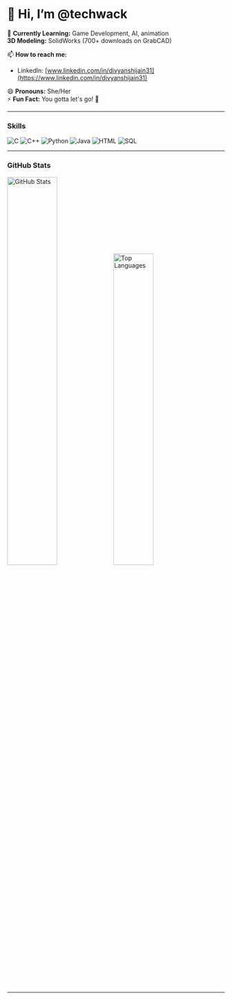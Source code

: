 # 👋 Hi, I’m @techwack

🌱 **Currently Learning:** Game Development, AI, animation  
    **3D Modeling:** SolidWorks (700+ downloads on GrabCAD)

📫 **How to reach me:**  
- LinkedIn: [www.linkedin.com/in/divyanshijain31](https://www.linkedin.com/in/divyanshijain31)  

😄 **Pronouns:** She/Her  
⚡ **Fun Fact:** You gotta let's go! 🚀

---

### **Skills**  
<div>
  <img src="https://img.shields.io/badge/-C-00599C?logo=c&logoColor=white" alt="C" />
  <img src="https://img.shields.io/badge/-C++-00599C?logo=c%2B%2B&logoColor=white" alt="C++" />
  <img src="https://img.shields.io/badge/-Python-3776AB?logo=python&logoColor=white" alt="Python" />
  <img src="https://img.shields.io/badge/-Java-007396?logo=java&logoColor=white" alt="Java" />
  <img src="https://img.shields.io/badge/-HTML-E34F26?logo=html5&logoColor=white" alt="HTML" />
  <img src="https://img.shields.io/badge/-SQL-4479A1?logo=mysql&logoColor=white" alt="SQL" />
</div>

---

### **GitHub Stats**  
<div>
  <img src="https://github-readme-stats.vercel.app/api?username=techwack&show_icons=true&theme=radical" alt="GitHub Stats" width="48%" />
  <img src="https://github-readme-stats.vercel.app/api/top-langs/?username=techwack&layout=compact&theme=radical" alt="Top Languages" width="43%" />
</div>

---

<!--- 
techwack/techwack is a ✨ special ✨ repository because its `README.md` (this file) appears on your GitHub profile. 
You can click the Preview link to take a look at your changes.
--->
